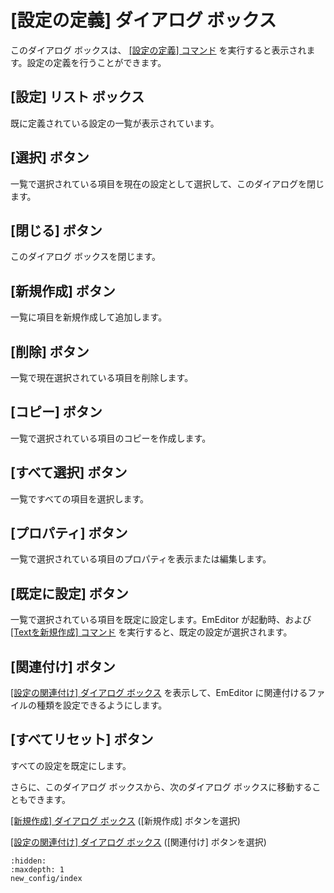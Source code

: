 # \[設定の定義\] ダイアログ ボックス

このダイアログ ボックスは、 [\[設定の定義\] コマンド](../../cmd/tools/config) を実行すると表示されます。設定の定義を行うことができます。

## \[設定\] リスト ボックス

既に定義されている設定の一覧が表示されています。

## \[選択\] ボタン

一覧で選択されている項目を現在の設定として選択して、このダイアログを閉じます。

## \[閉じる\] ボタン

このダイアログ ボックスを閉じます。

## \[新規作成\] ボタン

一覧に項目を新規作成して追加します。

## \[削除\] ボタン

一覧で現在選択されている項目を削除します。

## \[コピー\] ボタン

一覧で選択されている項目のコピーを作成します。

## \[すべて選択\] ボタン

一覧ですべての項目を選択します。

## \[プロパティ\] ボタン

一覧で選択されている項目のプロパティを表示または編集します。

## \[既定に設定\] ボタン

一覧で選択されている項目を既定に設定します。EmEditor が起動時、および [\[Textを新規作成\] コマンド](../../cmd/file/file_new) を実行すると、既定の設定が選択されます。

## \[関連付け\] ボタン

[\[設定の関連付け\] ダイアログ ボックス](../configuration_associations/index) を表示して、EmEditor
に関連付けるファイルの種類を設定できるようにします。

## \[すべてリセット\] ボタン

すべての設定を既定にします。

さらに、このダイアログ ボックスから、次のダイアログ ボックスに移動することもできます。

[\[新規作成\] ダイアログ ボックス](new_config/index) (\[新規作成\]
ボタンを選択)

[\[設定の関連付け\] ダイアログ ボックス](../configuration_associations/index) (\[関連付け\]
ボタンを選択)


```{toctree}
:hidden:
:maxdepth: 1
new_config/index
```

